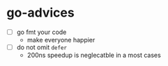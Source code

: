 # go-advices

- [ ] go fmt your code
  - make everyone happier
- [ ] do not omit `defer`
  - 200ns speedup is neglecatble in a most cases
